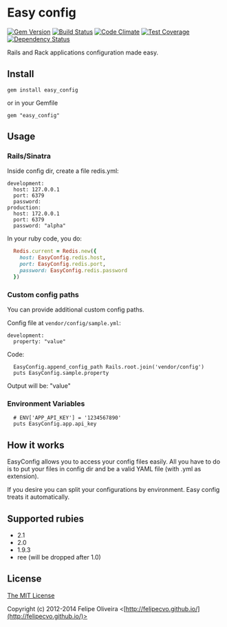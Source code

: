 # Easy config

[![Gem Version](https://badge.fury.io/rb/easy_config.svg)](http://badge.fury.io/rb/easy_config)
[![Build Status](https://secure.travis-ci.org/felipecvo/easy_config.png?branch=master)](http://travis-ci.org/felipecvo/easy\_config)
[![Code Climate](https://codeclimate.com/github/felipecvo/easy_config/badges/gpa.svg)](https://codeclimate.com/github/felipecvo/easy_config)
[![Test Coverage](https://codeclimate.com/github/felipecvo/easy_config/badges/coverage.svg)](https://codeclimate.com/github/felipecvo/easy_config)
[![Dependency Status](https://gemnasium.com/felipecvo/easy_config.svg)](https://gemnasium.com/felipecvo/easy_config)

Rails and Rack applications configuration made easy.

## Install

`gem install easy_config`

or in your Gemfile

`gem "easy_config"`

## Usage

### Rails/Sinatra
Inside config dir, create a file redis.yml:
```
development:
  host: 127.0.0.1
  port: 6379
  password:
production:
  host: 172.0.0.1
  port: 6379
  password: "alpha"
```

In your ruby code, you do:
```ruby
  Redis.current = Redis.new({
    host: EasyConfig.redis.host,
    port: EasyConfig.redis.port,
    password: EasyConfig.redis.password
  })
```

### Custom config paths

You can provide additional custom config paths.

Config file at `vendor/config/sample.yml`:
```
development:
  property: "value"
```
Code:
```
  EasyConfig.append_config_path Rails.root.join('vendor/config')
  puts EasyConfig.sample.property
```
Output will be: "value"

### Environment Variables
```
  # ENV['APP_API_KEY'] = '1234567890'
  puts EasyConfig.app.api_key
```

## How it works

EasyConfig allows you to access your config files easily. All you have to do is
to put your files in config dir and be a valid YAML file (with .yml as extension).

If you desire you can split your configurations by environment. Easy config treats it
automatically.

## Supported rubies

* 2.1
* 2.0
* 1.9.3
* ree (will be dropped after 1.0)

## License

[The MIT License](http://opensource.org/licenses/MIT)

Copyright (c) 2012-2014 Felipe Oliveira <[http://felipecvo.github.io/](http://felipecvo.github.io/)>
